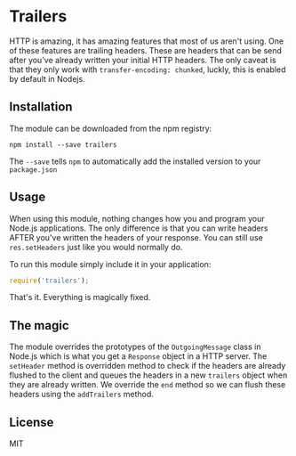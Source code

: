 # Trailers

HTTP is amazing, it has amazing features that most of us aren't using. One of
these features are trailing headers. These are headers that can be send after
you've already written your initial HTTP headers. The only caveat is that they
only work with `transfer-encoding: chunked`, luckly, this is enabled by default
in Nodejs.

## Installation

The module can be downloaded from the npm registry:

```
npm install --save trailers
```

The `--save` tells `npm` to automatically add the installed version to your
`package.json`

## Usage

When using this module, nothing changes how you and program your Node.js
applications. The only difference is that you can write headers AFTER you've
written the headers of your response. You can still use `res.setHeaders` just
like you would normally do.

To run this module simply include it in your application:

```js
require('trailers');
```

That's it. Everything is magically fixed.

## The magic

The module overrides the prototypes of the `OutgoingMessage` class in Node.js
which is what you get a `Response` object in a HTTP server. The `setHeader`
method is overridden method to check if the headers are already flushed to the
client and queues the headers in a new `trailers` object when they are already
written. We override the `end` method so we can flush these headers using the
`addTrailers` method.

## License

MIT
